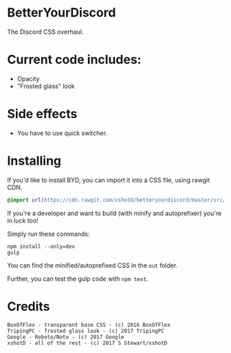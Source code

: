 # BetterYourDiscord
The Discord CSS overhaul.

# Current code includes:

- Opacity
- "Frosted glass" look

# Side effects

- You have to use quick switcher.

# Installing

If you'd like to install BYD, you can import it into a CSS file, using rawgit CDN.

```css
@import url(https://cdn.rawgit.com/xshotD/betteryourdiscord/master/src/byd.css);
```

If you're a developer and want to build (with minify and autoprefixer) you're in luck too!

Simply run these commands:

```
npm install --only=dev
gulp
```

You can find the minified/autoprefixed CSS in the `out` folder.

Further, you can test the gulp code with `npm test`.

# Credits

```
BoxOfFlex - transparent base CSS - (c) 2016 BoxOfFlex
TripingPC - frosted glass look - (c) 2017 TripingPC
Google - Roboto/Noto - (c) 2017 Google
xshotD - all of the rest - (c) 2017 S Stewart/xshotD
